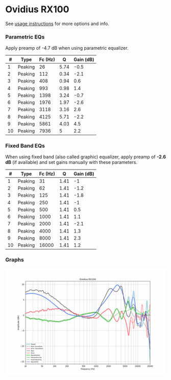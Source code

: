 # Ovidius RX100
See [usage instructions](https://github.com/jaakkopasanen/AutoEq#usage) for more options and info.

### Parametric EQs
Apply preamp of -4.7 dB when using parametric equalizer.

|   # | Type    |   Fc (Hz) |    Q |   Gain (dB) |
|-----|---------|-----------|------|-------------|
|   1 | Peaking |        26 | 5.74 |        -0.5 |
|   2 | Peaking |       112 | 0.34 |        -2.1 |
|   3 | Peaking |       408 | 0.94 |         0.6 |
|   4 | Peaking |       993 | 0.98 |         1.4 |
|   5 | Peaking |      1398 | 3.24 |        -0.7 |
|   6 | Peaking |      1976 | 1.97 |        -2.6 |
|   7 | Peaking |      3118 | 3.16 |         2.6 |
|   8 | Peaking |      4125 | 5.71 |        -2.2 |
|   9 | Peaking |      5861 | 4.03 |         4.5 |
|  10 | Peaking |      7936 | 5    |         2.2 |

### Fixed Band EQs
When using fixed band (also called graphic) equalizer, apply preamp of **-2.6 dB** (if available) and set gains manually with these parameters.

|   # | Type    |   Fc (Hz) |    Q |   Gain (dB) |
|-----|---------|-----------|------|-------------|
|   1 | Peaking |        31 | 1.41 |        -1   |
|   2 | Peaking |        62 | 1.41 |        -1.2 |
|   3 | Peaking |       125 | 1.41 |        -1.8 |
|   4 | Peaking |       250 | 1.41 |        -1   |
|   5 | Peaking |       500 | 1.41 |         0.5 |
|   6 | Peaking |      1000 | 1.41 |         1.1 |
|   7 | Peaking |      2000 | 1.41 |        -2.1 |
|   8 | Peaking |      4000 | 1.41 |         1.3 |
|   9 | Peaking |      8000 | 1.41 |         2.3 |
|  10 | Peaking |     16000 | 1.41 |         1.2 |

### Graphs
![](./Ovidius%20RX100.png)
